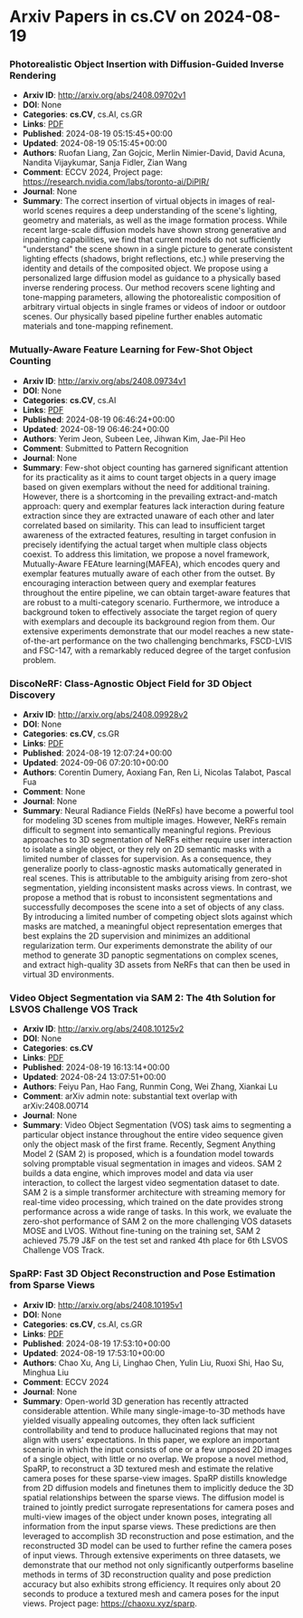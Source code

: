 # Arxiv Papers in cs.CV on 2024-08-19
### Photorealistic Object Insertion with Diffusion-Guided Inverse Rendering
- **Arxiv ID**: http://arxiv.org/abs/2408.09702v1
- **DOI**: None
- **Categories**: **cs.CV**, cs.AI, cs.GR
- **Links**: [PDF](http://arxiv.org/pdf/2408.09702v1)
- **Published**: 2024-08-19 05:15:45+00:00
- **Updated**: 2024-08-19 05:15:45+00:00
- **Authors**: Ruofan Liang, Zan Gojcic, Merlin Nimier-David, David Acuna, Nandita Vijaykumar, Sanja Fidler, Zian Wang
- **Comment**: ECCV 2024, Project page:
  https://research.nvidia.com/labs/toronto-ai/DiPIR/
- **Journal**: None
- **Summary**: The correct insertion of virtual objects in images of real-world scenes requires a deep understanding of the scene's lighting, geometry and materials, as well as the image formation process. While recent large-scale diffusion models have shown strong generative and inpainting capabilities, we find that current models do not sufficiently "understand" the scene shown in a single picture to generate consistent lighting effects (shadows, bright reflections, etc.) while preserving the identity and details of the composited object. We propose using a personalized large diffusion model as guidance to a physically based inverse rendering process. Our method recovers scene lighting and tone-mapping parameters, allowing the photorealistic composition of arbitrary virtual objects in single frames or videos of indoor or outdoor scenes. Our physically based pipeline further enables automatic materials and tone-mapping refinement.



### Mutually-Aware Feature Learning for Few-Shot Object Counting
- **Arxiv ID**: http://arxiv.org/abs/2408.09734v1
- **DOI**: None
- **Categories**: **cs.CV**, cs.AI
- **Links**: [PDF](http://arxiv.org/pdf/2408.09734v1)
- **Published**: 2024-08-19 06:46:24+00:00
- **Updated**: 2024-08-19 06:46:24+00:00
- **Authors**: Yerim Jeon, Subeen Lee, Jihwan Kim, Jae-Pil Heo
- **Comment**: Submitted to Pattern Recognition
- **Journal**: None
- **Summary**: Few-shot object counting has garnered significant attention for its practicality as it aims to count target objects in a query image based on given exemplars without the need for additional training. However, there is a shortcoming in the prevailing extract-and-match approach: query and exemplar features lack interaction during feature extraction since they are extracted unaware of each other and later correlated based on similarity. This can lead to insufficient target awareness of the extracted features, resulting in target confusion in precisely identifying the actual target when multiple class objects coexist. To address this limitation, we propose a novel framework, Mutually-Aware FEAture learning(MAFEA), which encodes query and exemplar features mutually aware of each other from the outset. By encouraging interaction between query and exemplar features throughout the entire pipeline, we can obtain target-aware features that are robust to a multi-category scenario. Furthermore, we introduce a background token to effectively associate the target region of query with exemplars and decouple its background region from them. Our extensive experiments demonstrate that our model reaches a new state-of-the-art performance on the two challenging benchmarks, FSCD-LVIS and FSC-147, with a remarkably reduced degree of the target confusion problem.



### DiscoNeRF: Class-Agnostic Object Field for 3D Object Discovery
- **Arxiv ID**: http://arxiv.org/abs/2408.09928v2
- **DOI**: None
- **Categories**: **cs.CV**, cs.GR
- **Links**: [PDF](http://arxiv.org/pdf/2408.09928v2)
- **Published**: 2024-08-19 12:07:24+00:00
- **Updated**: 2024-09-06 07:20:10+00:00
- **Authors**: Corentin Dumery, Aoxiang Fan, Ren Li, Nicolas Talabot, Pascal Fua
- **Comment**: None
- **Journal**: None
- **Summary**: Neural Radiance Fields (NeRFs) have become a powerful tool for modeling 3D scenes from multiple images. However, NeRFs remain difficult to segment into semantically meaningful regions. Previous approaches to 3D segmentation of NeRFs either require user interaction to isolate a single object, or they rely on 2D semantic masks with a limited number of classes for supervision. As a consequence, they generalize poorly to class-agnostic masks automatically generated in real scenes. This is attributable to the ambiguity arising from zero-shot segmentation, yielding inconsistent masks across views. In contrast, we propose a method that is robust to inconsistent segmentations and successfully decomposes the scene into a set of objects of any class. By introducing a limited number of competing object slots against which masks are matched, a meaningful object representation emerges that best explains the 2D supervision and minimizes an additional regularization term. Our experiments demonstrate the ability of our method to generate 3D panoptic segmentations on complex scenes, and extract high-quality 3D assets from NeRFs that can then be used in virtual 3D environments.



### Video Object Segmentation via SAM 2: The 4th Solution for LSVOS Challenge VOS Track
- **Arxiv ID**: http://arxiv.org/abs/2408.10125v2
- **DOI**: None
- **Categories**: **cs.CV**
- **Links**: [PDF](http://arxiv.org/pdf/2408.10125v2)
- **Published**: 2024-08-19 16:13:14+00:00
- **Updated**: 2024-08-24 13:07:51+00:00
- **Authors**: Feiyu Pan, Hao Fang, Runmin Cong, Wei Zhang, Xiankai Lu
- **Comment**: arXiv admin note: substantial text overlap with arXiv:2408.00714
- **Journal**: None
- **Summary**: Video Object Segmentation (VOS) task aims to segmenting a particular object instance throughout the entire video sequence given only the object mask of the first frame. Recently, Segment Anything Model 2 (SAM 2) is proposed, which is a foundation model towards solving promptable visual segmentation in images and videos. SAM 2 builds a data engine, which improves model and data via user interaction, to collect the largest video segmentation dataset to date. SAM 2 is a simple transformer architecture with streaming memory for real-time video processing, which trained on the date provides strong performance across a wide range of tasks. In this work, we evaluate the zero-shot performance of SAM 2 on the more challenging VOS datasets MOSE and LVOS. Without fine-tuning on the training set, SAM 2 achieved 75.79 J&F on the test set and ranked 4th place for 6th LSVOS Challenge VOS Track.



### SpaRP: Fast 3D Object Reconstruction and Pose Estimation from Sparse Views
- **Arxiv ID**: http://arxiv.org/abs/2408.10195v1
- **DOI**: None
- **Categories**: **cs.CV**, cs.AI, cs.GR
- **Links**: [PDF](http://arxiv.org/pdf/2408.10195v1)
- **Published**: 2024-08-19 17:53:10+00:00
- **Updated**: 2024-08-19 17:53:10+00:00
- **Authors**: Chao Xu, Ang Li, Linghao Chen, Yulin Liu, Ruoxi Shi, Hao Su, Minghua Liu
- **Comment**: ECCV 2024
- **Journal**: None
- **Summary**: Open-world 3D generation has recently attracted considerable attention. While many single-image-to-3D methods have yielded visually appealing outcomes, they often lack sufficient controllability and tend to produce hallucinated regions that may not align with users' expectations. In this paper, we explore an important scenario in which the input consists of one or a few unposed 2D images of a single object, with little or no overlap. We propose a novel method, SpaRP, to reconstruct a 3D textured mesh and estimate the relative camera poses for these sparse-view images. SpaRP distills knowledge from 2D diffusion models and finetunes them to implicitly deduce the 3D spatial relationships between the sparse views. The diffusion model is trained to jointly predict surrogate representations for camera poses and multi-view images of the object under known poses, integrating all information from the input sparse views. These predictions are then leveraged to accomplish 3D reconstruction and pose estimation, and the reconstructed 3D model can be used to further refine the camera poses of input views. Through extensive experiments on three datasets, we demonstrate that our method not only significantly outperforms baseline methods in terms of 3D reconstruction quality and pose prediction accuracy but also exhibits strong efficiency. It requires only about 20 seconds to produce a textured mesh and camera poses for the input views. Project page: https://chaoxu.xyz/sparp.



